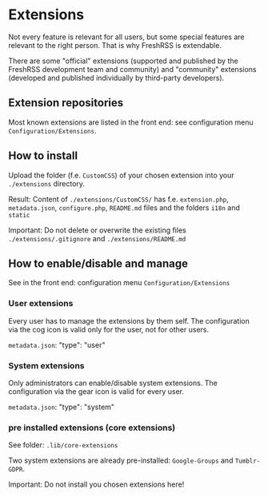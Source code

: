 # Extensions

Not every feature is relevant for all users, but some special features are relevant to the right person. That is why FreshRSS is extendable.

There are some "official" extensions (supported and published by the FreshRSS development team and community) and "community" extensions (developed and published individually by third-party developers).

## Extension repositories

Most known extensions are listed in the front end: see configuration menu `Configuration/Extensions`.

## How to install

Upload the folder (f.e. `CustomCSS`) of your chosen extension into your `./extensions` directory.

Result: Content of `./extensions/CustomCSS/` has f.e. `extension.php`, `metadata.json`, `configure.php`, `README.md` files and the folders `i18n` and `static`

Important: Do not delete or overwrite the existing files `./extensions/.gitignore` and `./extensions/README.md` 

## How to enable/disable and manage

See in the front end: configuration menu `Configuration/Extensions`

### User extensions

Every user has to manage the extensions by them self. The configuration via the cog icon is valid only for the user, not for other users. 

`metadata.json`: "type": "user"

### System extensions

Only administrators can enable/disable system extensions. The configuration via the gear icon is valid for every user. 

`metadata.json`: "type": "system"

### pre installed extensions (core extensions)

See folder: `.lib/core-extensions`

Two system extensions are already pre-installed: `Google-Groups` and `Tumblr-GDPR`.

Important: Do not install you chosen extensions here!